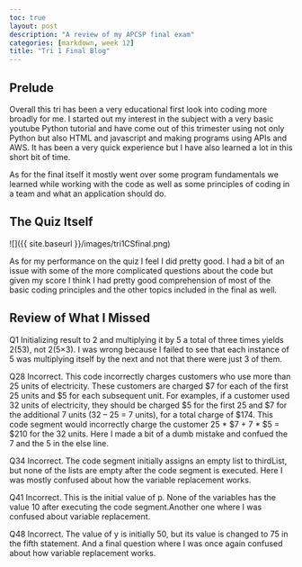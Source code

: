 ```yaml
---
toc: true
layout: post
description: "A review of my APCSP final exam"
categories: [markdown, week 12]
title: "Tri 1 Final Blog"
---
```


## Prelude

Overall this tri has been a very educational first look into coding more broadly for me. I started out my interest in the subject with a very basic youtube Python tutorial and have come out of this trimester using not only Python but also HTML and javascript and making programs using APIs and AWS. It has been a very quick experience but I have also learned a lot in this short bit of time. 

As for the final itself it mostly went over some program fundamentals we learned while working with the code as well as some principles of coding in a team and what an application should do.

## The Quiz Itself

![]({{ site.baseurl }}/images/tri1CSfinal.png)

As for my performance on the quiz I feel I did pretty good. I had a bit of an issue with some of the more complicated questions about the code but given my score I think I had pretty good comprehension of most of the basic coding principles and the other topics included in the final as well.

## Review of What I Missed

Q1 Initializing result to 2 and multiplying it by 5 a total of three times yields 2(53), not 2(5×3). I was wrong because I failed to see that each instance of 5 was multiplying itself by the next and not that there were just 3 of them.

Q28 Incorrect. This code incorrectly charges customers who use more than 25 units of electricity. These customers are charged $7 for each of the first 25 units and $5 for each subsequent unit. For examples, if a customer used 32 units of electricity, they should be charged $5 for the first 25 and $7 for the additional 7 units (32 – 25 = 7 units), for a total charge of $174. This code segment would incorrectly charge the customer 25 * $7 + 7 * $5 = $210 for the 32 units. Here I made a bit of a dumb mistake and confued the 7 and the 5 in the else line.

Q34 Incorrect. The code segment initially assigns an empty list to thirdList, but none of the lists are empty after the code segment is executed. Here I was mostly confused about how the variable replacement works.

Q41 Incorrect. This is the initial value of p. None of the variables has the value 10 after executing the code segment.Another one where I was confused about variable replacement.

Q48 Incorrect. The value of y is initially 50, but its value is changed to 75 in the fifth statement. And a final question where I was once again confused about how variable replacement works.









